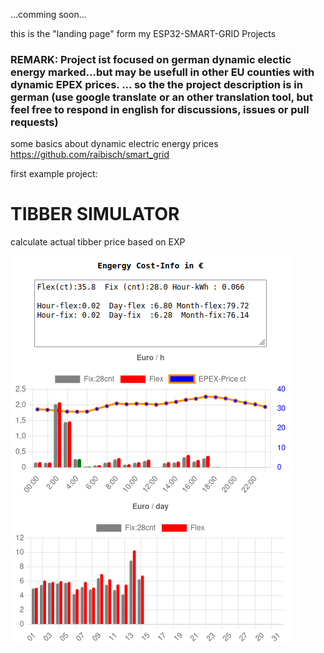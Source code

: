 ...comming soon...

this is the "landing page" form my ESP32-SMART-GRID Projects

### REMARK: Project ist focused on german dynamic electic energy marked...but may be usefull in other EU counties with dynamic EPEX prices. ... so the the project description is in german (use google translate or an other translation tool, but feel free to respond in english for discussions, issues or pull requests)

some basics about dynamic electric energy prices   https://github.com/raibisch/smart_grid

first example project: 

# TIBBER SIMULATOR
calculate actual tibber price based on EXP

![Android-App](/pict/tibber_price_sim.png)
